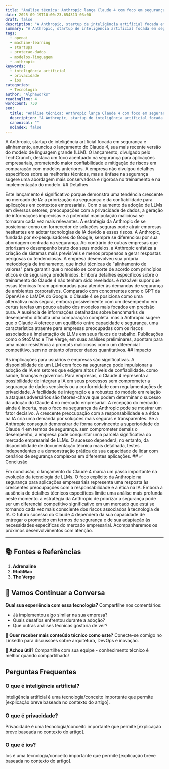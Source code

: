 ```yaml
---
title: "Análise técnica: Anthropic lança Claude 4 com foco em segurança empresarial"
date: 2025-09-19T10:00:23.654313-03:00
draft: false
description: "A Anthropic, startup de inteligência artificial focada em segurança e alinhamento, anunciou o lançamento do Claude 4, sua mais recente versão do modelo de li..."
summary: "A Anthropic, startup de inteligência artificial focada em segurança e alinhamento, anunciou o lançamento do Claude 4, sua mais recente versão do modelo de li..."
tags:
  - openai
  - machine-learning
  - startups
  - protecao-dados
  - modelos-linguagem
  - anthropic
keywords:
  - inteligência artificial
  - privacidade
  - ios
categories:
  - Tecnologia
author: "Alphaworks"
readingTime: 4
wordCount: 730
seo:
  title: "Análise técnica: Anthropic lança Claude 4 com foco em segurança empresarial"
  description: "A Anthropic, startup de inteligência artificial focada em segurança e alinhamento, anunciou o lançamento do Claude 4, sua mais recente versão do modelo de li..."
  canonical: ""
  noindex: false
---
```


A Anthropic, startup de inteligência artificial focada em segurança e alinhamento, anunciou o lançamento do Claude 4, sua mais recente versão do modelo de linguagem grande (LLM). O lançamento, divulgado pelo TechCrunch, destaca um foco acentuado na segurança para aplicações empresariais, prometendo maior confiabilidade e mitigação de riscos em comparação com modelos anteriores. A empresa não divulgou detalhes específicos sobre as melhorias técnicas, mas a ênfase na segurança sugere uma abordagem mais conservadora e rigorosa no treinamento e na implementação do modelo. ## Detalhes

Este lançamento é significativo porque demonstra uma tendência crescente no mercado de IA: a priorização da segurança e da confiabilidade para aplicações em contextos empresariais. Com o aumento da adoção de LLMs em diversos setores, preocupações com a privacidade de dados, a geração de informações imprecisas e a potencial manipulação maliciosa se tornaram cada vez mais relevantes. A estratégia da Anthropic de se posicionar como um fornecedor de soluções seguras pode atrair empresas hesitantes em adotar tecnologias de IA devido a esses riscos. A Anthropic, fundada por ex-pesquisadores do Google, sempre se diferenciou por sua abordagem centrada na segurança. Ao contrário de outras empresas que priorizam o desempenho bruto dos seus modelos. a Anthropic enfatiza a criação de sistemas mais previsíveis e menos propensos a gerar respostas perigosas ou tendenciosas. A empresa desenvolveu sua própria metodologia de treinamento, que inclui técnicas de "alinhamento de valores" para garantir que o modelo se comporte de acordo com princípios éticos e de segurança predefinidos. Embora detalhes específicos sobre o treinamento do Claude 4 não tenham sido revelados. é razoável supor que essas técnicas foram aprimoradas para atender às demandas de segurança de ambientes corporativos. Comparado com concorrentes como o GPT da OpenAI e o LaMDA do Google. o Claude 4 se posiciona como uma alternativa mais segura, embora possivelmente com um desempenho em certas tarefas um pouco abaixo dos modelos mais focados em precisão pura. A ausência de informações detalhadas sobre benchmarks de desempenho dificulta uma comparação completa. mas a Anthropic sugere que o Claude 4 oferece um equilíbrio entre capacidade e segurança, uma característica atraente para empresas preocupadas com os riscos associados à implantação de LLMs em seus fluxos de trabalho. Publicações como o 9to5Mac e The Verge, em suas análises preliminares, apontam para uma maior resistência a prompts maliciosos como um diferencial competitivo, sem no entanto oferecer dados quantitativos. ## Impacto

As implicações para usuários e empresas são significativas. A disponibilidade de um LLM com foco na segurança pode impulsionar a adoção de IA em setores que exigem altos níveis de confiabilidade. como saúde, finanças e governos. Para empresas, o Claude 4 representa a possibilidade de integrar a IA em seus processos sem comprometer a segurança de dados sensíveis ou a conformidade com regulamentações de privacidade. A facilidade de integração e a robustez do modelo em relação a ataques adversários são fatores-chave que podem determinar o sucesso da adoção do Claude 4 no mercado empresarial. A recepção do mercado ainda é incerta, mas o foco na segurança da Anthropic pode se mostrar um fator decisivo. A crescente preocupação com a responsabilidade e a ética na IA cria uma demanda por soluções mais seguras e transparentes. Se a Anthropic conseguir demonstrar de forma convincente a superioridade do Claude 4 em termos de segurança. sem comprometer demais o desempenho, a empresa pode conquistar uma parcela significativa do mercado empresarial de LLMs. O sucesso dependerá, no entanto, da disponibilidade de documentação técnica mais detalhada, testes independentes e a demonstração prática de sua capacidade de lidar com cenários de segurança complexos em diferentes aplicações. ## ✅ Conclusão

Em conclusão, o lançamento do Claude 4 marca um passo importante na evolução da tecnologia de LLMs. O foco explícito da Anthropic na segurança para aplicações empresariais representa uma resposta às crescentes preocupações com a responsabilidade e a ética na IA. Embora a ausência de detalhes técnicos específicos limite uma análise mais profunda neste momento. a estratégia da Anthropic de priorizar a segurança pode ser um diferencial competitivo significativo em um mercado que está se tornando cada vez mais consciente dos riscos associados à tecnologia de IA. O futuro sucesso do Claude 4 dependerá da sua capacidade de entregar o prometido em termos de segurança e de sua adaptação às necessidades específicas do mercado empresarial. Acompanharemos os próximos desenvolvimentos com atenção.

---

## 📚 Fontes e Referências

1. **Adrenaline**
2. **9to5Mac**
3. **The Verge**

## 💬 Vamos Continuar a Conversa

**Qual sua experiência com essa tecnologia?** Compartilhe nos comentários:
- Já implementou algo similar na sua empresa?
- Quais desafios enfrentou durante a adoção?
- Que outras análises técnicas gostaria de ver?

**📧 Quer receber mais conteúdo técnico como este?** 
Conecte-se comigo no LinkedIn para discussões sobre arquitetura, DevOps e inovação.

**🔄 Achou útil?** Compartilhe com sua equipe - conhecimento técnico é melhor quando compartilhado!


## Perguntas Frequentes

### O que é inteligência artificial?

Inteligência artificial é uma tecnologia/conceito importante que permite [explicação breve baseada no contexto do artigo].

### O que é privacidade?

Privacidade é uma tecnologia/conceito importante que permite [explicação breve baseada no contexto do artigo].

### O que é ios?

Ios é uma tecnologia/conceito importante que permite [explicação breve baseada no contexto do artigo].

